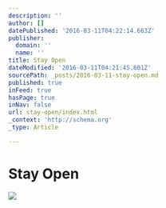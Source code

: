 ```yaml
---
description: ''
author: []
datePublished: '2016-03-11T04:22:14.663Z'
publisher:
  domain: ''
  name: ''
title: Stay Open
dateModified: '2016-03-11T04:21:45.601Z'
sourcePath: _posts/2016-03-11-stay-open.md
published: true
inFeed: true
hasPage: true
inNav: false
url: stay-open/index.html
_context: 'http://schema.org'
_type: Article

---
```

# Stay Open
![](https://the-grid-user-content.s3-us-west-2.amazonaws.com/29799a92-a73f-4f62-a641-21cc6b63e8a0.png)